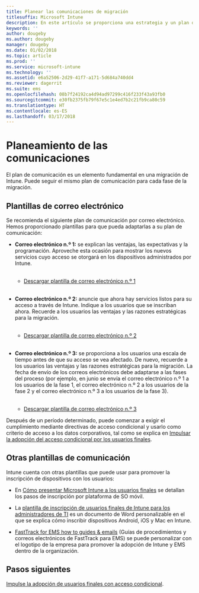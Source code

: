 ```yaml
---
title: Planear las comunicaciones de migración
titlesuffix: Microsoft Intune
description: En este artículo se proporciona una estrategia y un plan de comunicación para la migración a Microsoft Intune.
keywords: ''
author: dougeby
ms.author: dougeby
manager: dougeby
ms.date: 01/02/2018
ms.topic: article
ms.prod: ''
ms.service: microsoft-intune
ms.technology: ''
ms.assetid: e6a52506-2d29-41f7-a171-5d684a740dd4
ms.reviewer: dagerrit
ms.suite: ems
ms.openlocfilehash: 08b7f24192ca4d94ad97299c416f233f43a93fb0
ms.sourcegitcommit: e30fb2375fb79f67e5c1e4ed7b2c21fb9ca80c59
ms.translationtype: HT
ms.contentlocale: es-ES
ms.lasthandoff: 03/17/2018
---
```

# <a name="plan-communications"></a>Planeamiento de las comunicaciones

El plan de comunicación es un elemento fundamental en una migración de Intune. Puede seguir el mismo plan de comunicación para cada fase de la migración.

## <a name="email-templates"></a>Plantillas de correo electrónico

Se recomienda el siguiente plan de comunicación por correo electrónico. Hemos proporcionado plantillas para que pueda adaptarlas a su plan de comunicación:

-   **Correo electrónico n.º 1:** se explican las ventajas, las expectativas y la programación. Aproveche esta ocasión para mostrar los nuevos servicios cuyo acceso se otorgará en los dispositivos administrados por Intune.<br/><br/>


    -   [Descargar plantilla de correo electrónico n.º 1](https://gallery.technet.microsoft.com/Intune-migration-guide-end-e3209b35)
<br></br>

-   **Correo electrónico n.º 2:** anuncie que ahora hay servicios listos para su acceso a través de Intune. Indique a los usuarios que se inscriban ahora. Recuerde a los usuarios las ventajas y las razones estratégicas para la migración.<br/><br/>


    -   [Descargar plantilla de correo electrónico n.º 2](https://gallery.technet.microsoft.com/Intune-migration-guide-end-a9d25eb5)
<br></br>

-   **Correo electrónico n.º 3:** se proporciona a los usuarios una escala de tiempo antes de que su acceso se vea afectado. De nuevo, recuerde a los usuarios las ventajas y las razones estratégicas para la migración. La fecha de envío de los correos electrónicos debe adaptarse a las fases del proceso (por ejemplo, en junio se envía el correo electrónico n.º 1 a los usuarios de la fase 1, el correo electrónico n.º 2 a los usuarios de la fase 2 y el correo electrónico n.º 3 a los usuarios de la fase 3).<br/><br/>

    -   [Descargar plantilla de correo electrónico n.º 3](https://gallery.technet.microsoft.com/Intune-migration-guide-end-831521b5)

Después de un período determinado, puede comenzar a exigir el cumplimiento mediante directivas de acceso condicional y usarlo como criterio de acceso a los datos corporativos, tal como se explica en [Impulsar la adopción del acceso condicional por los usuarios finales](migration-guide-drive-adoption.md).

## <a name="additional-communication-templates"></a>Otras plantillas de comunicación

Intune cuenta con otras plantillas que puede usar para promover la inscripción de dispositivos con los usuarios:

-   En [Cómo presentar Microsoft Intune a los usuarios finales](end-user-educate.md) se detallan los pasos de inscripción por plataforma de SO móvil.

-   La [plantilla de inscripción de usuarios finales de Intune para los administradores de TI](https://gallery.technet.microsoft.com/End-user-Intune-enrollment-55dfd64a) es un documento de Word personalizable en el que se explica cómo inscribir dispositivos Android, iOS y Mac en Intune.

-   [FastTrack for EMS how to guides & emails](https://gallery.technet.microsoft.com/FastTrack-for-EMS-How-To-f170da4c) (Guías de procedimientos y correos electrónicos de FastTrack para EMS) se puede personalizar con el logotipo de la empresa para promover la adopción de Intune y EMS dentro de la organización.

## <a name="next-steps"></a>Pasos siguientes

[Impulse la adopción de usuarios finales con acceso condicional](migration-guide-drive-adoption.md).
